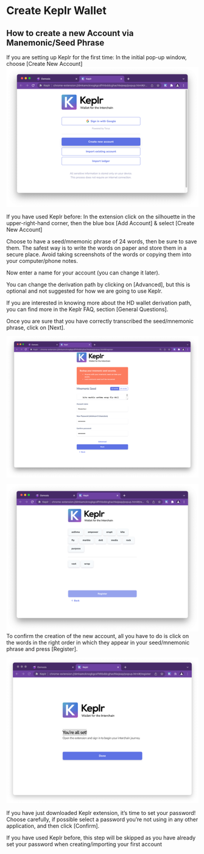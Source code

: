 # Create Keplr Wallet

## How to create a new Account via Manemonic/Seed Phrase
If you are setting up Keplr for the first time: In the initial pop-up window, choose [Create New Account]
![](../assets/create-1.png)

If you have used Keplr before: In the extension click on the silhouette in the upper-right-hand corner, then the blue box [Add Account] & select [Create New Account]

Choose to have a seed/mnemonic phrase of 24 words, then be sure to save them.
The safest way is to write the words on paper and store them in a secure place. Avoid taking screenshots of the words or copying them into your computer/phone notes.

Now enter a name for your account (you can change it later).

You can change the derivation path by clicking on [Advanced], but this is optional and not suggested for how we are going to use Keplr.

If you are interested in knowing more about the HD wallet derivation path, you can find more in the Keplr FAQ, section [General Questions].

Once you are sure that you have correctly transcribed the seed/mnemonic phrase, click on [Next].

![](../assets/create-2.png)

![](../assets/create-3.png)
To confirm the creation of the new account, all you have to do is click on the words in the right order in which they appear in your seed/mnemonic phrase and press [Register].

![](../assets/create-4.png)

If you have just downloaded Keplr extension, it’s time to set your password! Choose carefully, if possible select a password you’re not using in any other application, and then click [Confirm].

If you have used Keplr before, this step will be skipped as you have already set your password when creating/importing your first account
